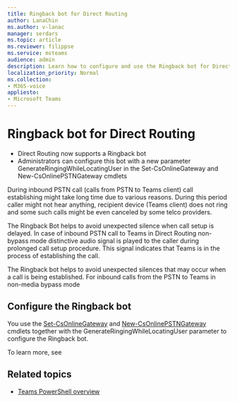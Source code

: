 ```yaml
---
title: Ringback bot for Direct Routing
author: LanaChin
ms.author: v-lanac
manager: serdars
ms.topic: article
ms.reviewer: filippse
ms.service: msteams
audience: admin
description: Learn how to configure and use the Ringback bot for Direct Routing to prevent unexpected silences that may occur when a call is being established.
localization_priority: Normal
ms.collection: 
- M365-voice
appliesto: 
- Microsoft Teams
---
```


# Ringback bot for Direct Routing


- Direct Routing now supports a Ringback bot
- Administrators can configure this bot with a new parameter GenerateRingingWhileLocatingUser in the Set-CsOnlineGateway and New-CsOnlinePSTNGateway cmdlets

During inbound PSTN call (calls from PSTN to Teams client) call establishing might take long time due to various reasons. During this period caller might not hear anything, recipient device (Teams client) does not ring and some such calls might be even canceled by some telco providers. 

The Ringback Bot helps to avoid unexpected silence when call setup is delayed. In case of inbound PSTN call to Teams in Direct Routing non-bypass mode distinctive audio signal is played to the caller during prolonged call setup procedure. This signal indicates that Teams is in the process of establishing the call. 

The Ringback bot helps to avoid unexpected silences that may occur when a call is being established. For inbound calls from the PSTN to Teams in non-media bypass mode

## Configure the Ringback bot

You use the [Set-CsOnlineGateway](https://docs.microsoft.com/powershell/module/skype/set-csonlinepstngateway) and [New-CsOnlinePSTNGateway](https://docs.microsoft.com/powershell/module/skype/new-csonlinepstngateway) cmdlets together with the GenerateRingingWhileLocatingUser parameter to configure the Ringback bot. 

To learn more, see 


## Related topics

- [Teams PowerShell overview](teams-powershell-overview.md)